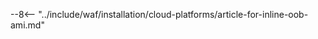 [link-ssh-keys]:            https://docs.aws.amazon.com/AWSEC2/latest/UserGuide/get-set-up-for-amazon-ec2.html#create-a-key-pair
[link-sg]:                  https://docs.aws.amazon.com/en_us/AWSEC2/latest/UserGuide/get-set-up-for-amazon-ec2.html#create-a-base-security-group
[link-launch-instance]:     https://docs.aws.amazon.com/AWSEC2/latest/UserGuide/EC2_GetStarted.html#ec2-launch-instance

[anchor1]:      #2-create-a-security-group
[anchor2]:      #1-create-a-pair-of-ssh-keys-in-aws

[img-create-sg]:                ../../../images/installation-ami/common/create_sg.png
[versioning-policy]:            ../../../updating-migrating/versioning-policy.md#version-list
[img-wl-console-users]:         ../../../images/check-user-no-2fa.png
[img-create-wallarm-node]:      ../../../images/user-guides/nodes/create-cloud-node.png
[deployment-platform-docs]:     ../../../installation/supported-deployment-options.md
[node-token]:                       ../../../quickstart.md#deploy-the-wallarm-filtering-node
[api-token]:                        ../../../user-guides/settings/api-tokens.md
[wallarm-token-types]:              ../../../user-guides/nodes/nodes.md#api-and-node-tokens-for-node-creation
[platform]:                         ../../../installation/supported-deployment-options.md
[ptrav-attack-docs]:                ../../../attacks-vulns-list.md#path-traversal
[attacks-in-ui-image]:              ../../../images/admin-guides/test-attacks-quickstart.png
[wallarm-nginx-directives]:         ../../../admin-en/configure-parameters-en.md
[autoscaling-docs]:                 ../../../admin-en/installation-guides/amazon-cloud/autoscaling-overview.md
[real-ip-docs]:                     ../../../admin-en/using-proxy-or-balancer-en.md
[allocate-memory-docs]:             ../../../admin-en/configuration-guides/allocate-resources-for-node.md
[limiting-request-processing]:      ../../../user-guides/rules/configure-overlimit-res-detection.md
[logs-docs]:                        ../../../admin-en/configure-logging.md
[oob-advantages-limitations]:       ../../oob/overview.md#advantages-and-limitations
[wallarm-mode]:                     ../../../admin-en/configure-wallarm-mode.md
[inline-docs]:                      ../../inline/overview.md
[oob-docs]:                         ../../oob/overview.md
[wallarm-api-via-proxy]:            ../../../admin-en/configuration-guides/access-to-wallarm-api-via-proxy.md
[web-server-mirroring-examples]:    ../../oob/web-server-mirroring/overview.md#examples-of-web-server-configuration-for-traffic-mirroring
[img-grouped-nodes]:                ../../../images/user-guides/nodes/grouped-nodes.png

--8<-- "../include/waf/installation/cloud-platforms/article-for-inline-oob-ami.md"